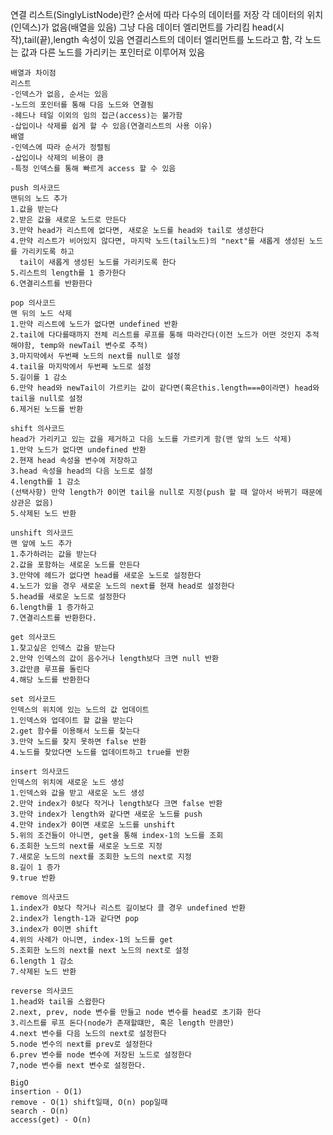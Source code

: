 연결 리스트(SinglyListNode)란?
    순서에 따라 다수의 데이터를 저장
    각 데이터의 위치(인덱스)가 없음(배열을 있음)
    그냥 다음 데이터 엘리먼트를 가리킴
    head(시작),tail(끝),length 속성이 있음
    연결리스트의 데이터 엘리먼트를 노드라고 함, 각 노드는 값과 다른 노드를 가리키는 포인터로 이루어져 있음

    배열과 차이점
    리스트
    -인덱스가 없음, 순서는 있음
    -노드의 포인터를 통해 다음 노드와 연결됨
    -헤드나 테일 이외의 임의 접근(access)는 불가함
    -삽입이나 삭제를 쉽게 할 수 있음(연결리스트의 사용 이유)
    배열
    -인덱스에 따라 순서가 정렬됨
    -삽입이나 삭제의 비용이 큼
    -특정 인덱스를 통해 빠르게 access 할 수 있음

    push 의사코드
    맨뒤의 노드 추가
    1.값을 받는다
    2.받은 값을 새로운 노드로 만든다
    3.만약 head가 리스트에 없다면, 새로운 노드를 head와 tail로 생성한다
    4.만약 리스트가 비어있지 않다면, 마지막 노드(tail노드)의 "next"를 새롭게 생성된 노드를 가리키도록 하고 
      tail이 새롭게 생성된 노드를 가리키도록 한다
    5.리스트의 length를 1 증가한다
    6.연결리스트를 반환한다

    pop 의사코드
    맨 뒤의 노드 삭제
    1.만약 리스트에 노드가 없다면 undefined 반환
    2.tail에 다다를때까지 전체 리스트를 루프를 통해 따라간다(이전 노드가 어떤 것인지 추적해야함, temp와 newTail 변수로 추적)
    3.마지막에서 두번째 노드의 next를 null로 설정
    4.tail을 마지막에서 두번째 노드로 설정
    5.길이를 1 감소
    6.만약 head와 newTail이 가르키는 값이 같다면(혹은this.length===0이라면) head와 tail을 null로 설정
    6.제거된 노드를 반환

    shift 의사코드
    head가 가리키고 있는 값을 제거하고 다음 노드를 가르키게 함(맨 앞의 노드 삭제)
    1.만약 노드가 없다면 undefined 반환
    2.현재 head 속성을 변수에 저장하고
    3.head 속성을 head의 다음 노드로 설정
    4.length를 1 감소
    (선택사항) 만약 length가 0이면 tail을 null로 지정(push 할 때 알아서 바뀌기 때문에 상관은 없음)
    5.삭제된 노드 반환

    unshift 의사코드
    맨 앞에 노드 추가
    1.추가하려는 값을 받는다
    2.값을 포함하는 새로운 노드를 만든다
    3.만약에 헤드가 없다면 head를 새로운 노드로 설정한다
    4.노드가 있을 경우 새로운 노드의 next를 현재 head로 설정한다
    5.head를 새로운 노드로 설정한다
    6.length를 1 증가하고
    7.연결리스트를 반환한다.

    get 의사코드
    1.찾고싶은 인덱스 값을 받는다
    2.만약 인덱스의 값이 음수거나 length보다 크면 null 반환
    3.값만큼 루프를 돌린다
    4.해당 노드를 반환한다

    set 의사코드
    인덱스의 위치에 있는 노드의 값 업데이트
    1.인덱스와 업데이트 할 값을 받는다
    2.get 함수를 이용해서 노드를 찾는다
    3.만약 노드를 찾지 못하면 false 반환
    4.노드를 찾았다면 노드를 업데이트하고 true를 반환

    insert 의사코드
    인덱스의 위치에 새로운 노드 생성
    1.인덱스와 값을 받고 새로운 노드 생성
    2.만약 index가 0보다 작거나 length보다 크면 false 반환
    3.만약 index가 length와 같다면 새로운 노드를 push
    4.만약 index가 0이면 새로운 노드를 unshift
    5.위의 조건들이 아니면, get을 통해 index-1의 노드를 조회
    6.조회한 노드의 next를 새로운 노드로 지정
    7.새로운 노드의 next를 조회한 노드의 next로 지정
    8.길이 1 증가
    9.true 반환

    remove 의사코드
    1.index가 0보다 작거나 리스트 길이보다 클 경우 undefined 반환
    2.index가 length-1과 같다면 pop
    3.index가 0이면 shift
    4.위의 사례가 아니면, index-1의 노드를 get
    5.조회한 노드의 next를 next 노드의 next로 설정
    6.length 1 감소
    7.삭제된 노드 반환

    reverse 의사코드
    1.head와 tail을 스왑한다
    2.next, prev, node 변수를 만들고 node 변수를 head로 초기화 한다
    3.리스트를 루프 돈다(node가 존재할떄만, 혹은 length 만큼만)
    4.next 변수를 다음 노드의 next로 설정한다
    5.node 변수의 next를 prev로 설정한다
    6.prev 변수를 node 변수에 저장된 노드로 설정한다
    7,node 변수를 next 변수로 설정한다.

    BigO
    insertion - O(1)
    remove - O(1) shift일때, O(n) pop일때
    search - O(n)
    access(get) - O(n)